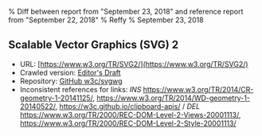 % Diff between report from "September 23, 2018" and reference report from "September 22, 2018"
% Reffy
% September 23, 2018

## Scalable Vector Graphics (SVG) 2

- URL: [https://www.w3.org/TR/SVG2/](https://www.w3.org/TR/SVG2/)
- Crawled version: [Editor's Draft](https://svgwg.org/svg2-draft/)
- Repository: [GitHub w3c/svgwg](https://github.com/w3c/svgwg)
- Inconsistent references for links: *INS* https://www.w3.org/TR/2014/CR-geometry-1-20141125/, https://www.w3.org/TR/2014/WD-geometry-1-20140522/, https://w3c.github.io/clipboard-apis/ / *DEL* https://www.w3.org/TR/2000/REC-DOM-Level-2-Views-20001113/, https://www.w3.org/TR/2000/REC-DOM-Level-2-Style-20001113/


